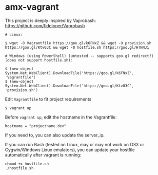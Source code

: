 # amx-vagrant

This project is deeply inspired by Vaprobash: https://github.com/fideloper/Vaprobash 

	# Linux:

	$ wget -O Vagrantfile https://goo.gl/k6FNxZ && wget -O provision.sh https://goo.gl/Ktv03C && wget -O hostfile.sh https://goo.gl/HTNNJi

	# Windows (using PowerShell) (untested -- supports goo.gl redirect?) (does not support hostfile.sh):

	$ (new-object System.Net.WebClient).DownloadFile('https://goo.gl/k6FNxZ', 'Vagrantfile')
	$ (new-object System.Net.WebClient).DownloadFile('https://goo.gl/Ktv03C', 'provision.sh')

Edit `Vagrantfile` to fit project requirements

	$ vagrant up

Before `vagrant up`, edit the hostname in the Vagrantfile:

`hostname = "projectname.dev"`

If you need to, you can also update the server_ip.

If you can run Bash (tested on Linux, may or may not work on OSX or Cygwin/Windows Lixux emulators), you can update your hostfile automatically after vagrant is running:

	chmod +x hostfile.sh
	./hostfile.sh
